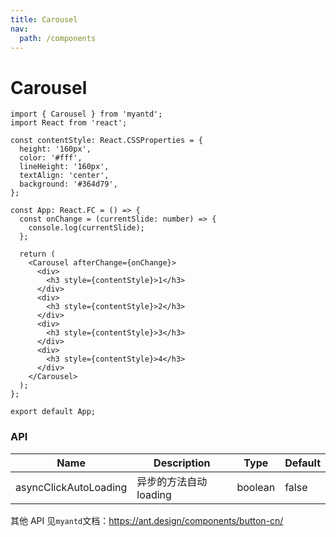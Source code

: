 ```yaml
---
title: Carousel
nav:
  path: /components
---
```


# Carousel

```tsx
import { Carousel } from 'myantd';
import React from 'react';

const contentStyle: React.CSSProperties = {
  height: '160px',
  color: '#fff',
  lineHeight: '160px',
  textAlign: 'center',
  background: '#364d79',
};

const App: React.FC = () => {
  const onChange = (currentSlide: number) => {
    console.log(currentSlide);
  };

  return (
    <Carousel afterChange={onChange}>
      <div>
        <h3 style={contentStyle}>1</h3>
      </div>
      <div>
        <h3 style={contentStyle}>2</h3>
      </div>
      <div>
        <h3 style={contentStyle}>3</h3>
      </div>
      <div>
        <h3 style={contentStyle}>4</h3>
      </div>
    </Carousel>
  );
};

export default App;
```

### API

| Name                  | Description            | Type    | Default |
| --------------------- | ---------------------- | ------- | ------- |
| asyncClickAutoLoading | 异步的方法自动 loading | boolean | false   |

其他 API 见`myantd`文档：https://ant.design/components/button-cn/
